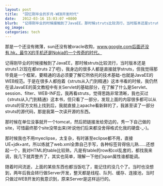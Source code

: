```yaml
---
layout: post
title:  "回忆刚毕业的岁月-WEB开发时代"
date:   2012-03-16 15:03:07 +0800
blurb:  "记得刚毕业的时候接触到了JavaEE，那时候struts比较流行，当时版本还是struts1.2"
og_image:
categories: tech
---
```


那是一个还没有微薄，sun还没有被oracle收购，www.google.com后面还没有.hk，最牛X的手机还是Nokia的一个传奇的时代。

记得刚毕业的时候接触到了JavaEE，那时候struts比较流行，当时版本还是struts1.2(现在都struts 2了吧)，我身边的很多人都是直接就学struts，但我觉得那毕竟是一个框架，要精通的话必须要了解它所依托的技术基础-也就是JavaEE的WEB规范。于是在很多人都抱着《struts从入门到精通》这本书看的时候，我仍然在读JavaEE的英文教程中有关Servlet的基础部分，在了解了什么是Servlet、session、filter、WEB-INF后，我再看struts，觉得思路非常清晰，我也买过《struts从入门到精通》这本书，但只看了一部分，发现上面的内容很多都可以从struts的官方文档上找到后，我就直接上apache看新鲜的了，我甚至读了一部分struts的源代码，那是我第一次读开源的东西。

那时候在单位没事就开一个tomcat，然后把链接发给旁边的，秀一下自己做的site，可惜最终那个site没带出来(听说他们后来都没舍得格式化我的硬盘-_-)。

那时候我也不用myeclipse，太复杂，有时甚至eclipse都不用，直接UE+jdk+ant，所以练就了web.xml全靠自己手写，各种标签背得倍儿熟......还想起一个，我对HTML的table比较熟，凡是有table的row和col乱套的，都找我来调，我几下就弄整齐了，其实也简单，理解一下他们span属性谁都能调。

随着时间流逝，上面的某些东西也都当饭吃了，能记住的没几个了。当时也没想到，两年后我会转行做Server开发，整天都是线程、队列、缓存、连接池，当时只做过WEB开发的我意识到，原来Server是这样运行的。
